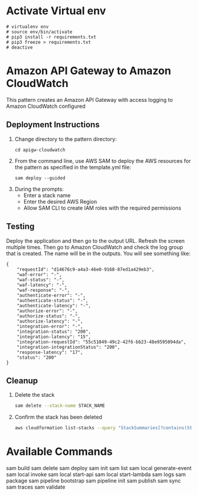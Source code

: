 # Activate Virtual env
    # virtualenv env
    # source env/bin/activate
    # pip3 install -r requirements.txt
    # pip3 freeze > requirements.txt
    # deactive

# Amazon API Gateway to Amazon CloudWatch

This pattern creates an Amazon API Gateway with access logging to Amazon CloudWatch configured
## Deployment Instructions
1. Change directory to the pattern directory:
    ```
    cd apigw-cloudwatch
    ```
2. From the command line, use AWS SAM to deploy the AWS resources for the pattern as specified in the template.yml file:
    ```
    sam deploy --guided
    ```
3. During the prompts:
    * Enter a stack name
    * Enter the desired AWS Region
    * Allow SAM CLI to create IAM roles with the required permissions

## Testing

Deploy the application and then go to the output URL. Refresh the screen multiple times. Then go to Amazon CloudWatch 
and check the log group that is created. The name will be in the outputs. You will see something like:

```
{
    "requestId": "d14676c9-a4a3-46e0-9168-87ed1a429eb3",
    "waf-error": "-",
    "waf-status": "-",
    "waf-latency": "-",
    "waf-response": "-",
    "authenticate-error": "-",
    "authenticate-status": "-",
    "authenticate-latency": "-",
    "authorize-error": "-",
    "authorize-status": "-",
    "authorize-latency": "-",
    "integration-error": "-",
    "integration-status": "200",
    "integration-latency": "15",
    "integration-requestId": "55c51049-49c2-42f6-bb23-48e9595094da",
    "integration-integrationStatus": "200",
    "response-latency": "17",
    "status": "200"
}
```
## Cleanup
 
1. Delete the stack
    ```bash
    sam delete --stack-name STACK_NAME
    ```
2. Confirm the stack has been deleted
    ```bash
    aws cloudformation list-stacks --query "StackSummaries[?contains(StackName,'STACK_NAME')].StackStatus"
    ```
   


# Available Commands
sam build
sam delete
sam deploy
sam init
sam list
sam local generate-event
sam local invoke
sam local start-api
sam local start-lambda
sam logs
sam package
sam pipeline bootstrap
sam pipeline init
sam publish
sam sync
sam traces
sam validate